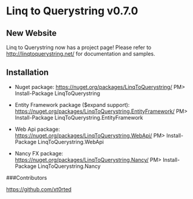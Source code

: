 Linq to Querystring v0.7.0
==========================

## New Website
Linq to Querystring now has a project page! Please refer to http://linqtoquerystring.net/ for documentation and samples.

## Installation

* Nuget package: https://nuget.org/packages/LinqToQuerystring/
PM> Install-Package LinqToQuerystring

* Entity Framework package ($expand support): https://nuget.org/packages/LinqToQuerystring.EntityFramework/
PM> Install-Package LinqToQuerystring.EntityFramework

* Web Api package: https://nuget.org/packages/LinqToQuerystring.WebApi/
PM> Install-Package LinqToQuerystring.WebApi

* Nancy FX package: https://nuget.org/packages/LinqToQuerystring.Nancy/
PM> Install-Package LinqToQuerystring.Nancy


###Contributors

https://github.com/xt0rted
